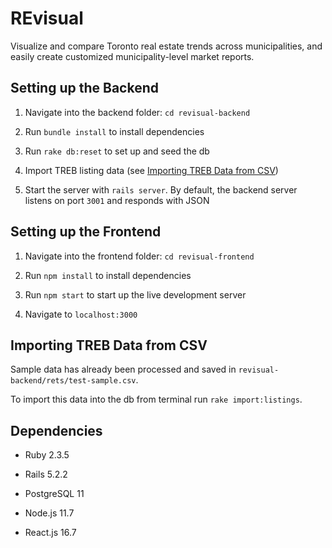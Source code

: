 # REvisual

Visualize and compare Toronto real estate trends across municipalities, and easily create customized municipality-level market reports.

## Setting up the Backend

1. Navigate into the backend folder: `cd revisual-backend`

2. Run `bundle install` to install dependencies

3. Run `rake db:reset` to set up and seed the db

4. Import TREB listing data (see [Importing TREB Data from CSV](#importing-treb-data-from-csv))

5. Start the server with `rails server`. By default, the backend server listens on port `3001` and responds with JSON

## Setting up the Frontend

1. Navigate into the frontend folder: `cd revisual-frontend`

2. Run `npm install` to install dependencies

3. Run `npm start` to start up the live development server

4. Navigate to `localhost:3000`

## Importing TREB Data from CSV

Sample data has already been processed and saved in `revisual-backend/rets/test-sample.csv`.

To import this data into the db from terminal run `rake import:listings`.

## Dependencies

- Ruby 2.3.5

- Rails 5.2.2

- PostgreSQL 11

- Node.js 11.7

- React.js 16.7
